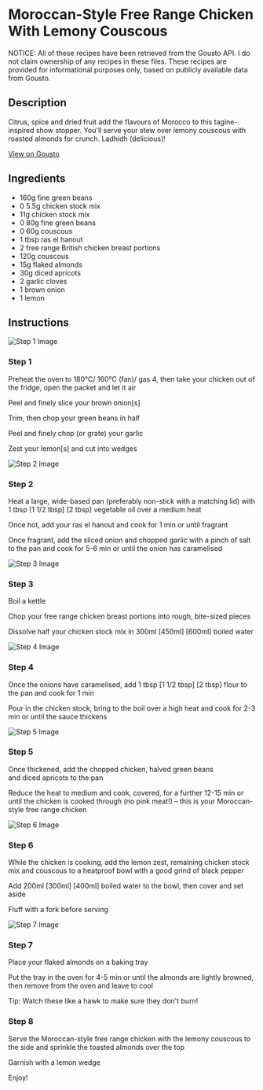 # Moroccan-Style Free Range Chicken With Lemony Couscous

NOTICE: All of these recipes have been retrieved from the Gousto API. I do not claim ownership of any recipes in these files. These recipes are provided for informational purposes only, based on publicly available data from Gousto.

## Description

Citrus, spice and dried fruit add the flavours of Morocco to this tagine-inspired show stopper. You'll serve your stew over lemony couscous with roasted almonds for crunch. Ladhidh (delicious)!

[View on Gousto](https://www.gousto.co.uk/recipes/cookbook/moroccan-style-free-range-chicken-with-lemony-couscous)

## Ingredients

- 160g fine green beans
- 0 5.5g chicken stock mix
- 11g chicken stock mix
- 0 80g fine green beans
- 0 60g couscous
- 1 tbsp ras el hanout
- 2 free range British chicken breast portions
- 120g couscous
- 15g flaked almonds
- 30g diced apricots
- 2 garlic cloves
- 1 brown onion
- 1 lemon

## Instructions

![Step 1 Image](https://production-media.gousto.co.uk/cms/recipe-step-image/step-1-1661516350004-x200.jpg)

### Step 1

Preheat the oven to 180°C/ 160°C (fan)/ gas 4, then take your chicken out of the fridge, open the packet and let it air

Peel and finely slice your brown onion[s]

Trim, then chop your green beans in half

Peel and finely chop (or grate) your garlic

Zest your lemon[s] and cut into wedges

![Step 2 Image](https://production-media.gousto.co.uk/cms/recipe-step-image/step-2-1661516353045-x200.jpg)

### Step 2

Heat a large, wide-based pan (preferably non-stick with a matching lid) with 1 tbsp <span class="text-purple">[1 1/2 tbsp] </span><span class="text-danger">[2 tbsp]</span> vegetable oil over a medium heat

Once hot, add your ras el hanout and cook for 1 min or until fragrant

Once fragrant, add the sliced onion and chopped garlic with a pinch of salt to the pan and cook for 5-6 min or until the onion has caramelised

![Step 3 Image](https://production-media.gousto.co.uk/cms/recipe-step-image/step-3-1661516355838-x200.jpg)

### Step 3

Boil a kettle

Chop your free range chicken breast portions into rough, bite-sized pieces

Dissolve half your chicken stock mix in 300ml <span class="text-purple">[450ml] </span><span class="text-danger">[600ml]</span> boiled water

![Step 4 Image](https://production-media.gousto.co.uk/cms/recipe-step-image/step-4-1661516358511-x200.jpg)

### Step 4

Once the onions have caramelised, add 1 tbsp <span class="text-purple">[1 1/2 tbsp]</span> <span class="text-danger">[2 tbsp]</span> flour to the pan and cook for 1 min

Pour in the chicken stock, bring to the boil over a high heat and cook for 2-3 min or until the sauce thickens

![Step 5 Image](https://production-media.gousto.co.uk/cms/recipe-step-image/step-5-1661516361154-x200.jpg)

### Step 5

Once thickened, add the chopped chicken, halved green beans and diced apricots to the pan

Reduce the heat to medium and cook, covered, for a further 12-15 min or until the chicken is cooked through (no pink meat!) – this is your Moroccan-style free range chicken

![Step 6 Image](https://production-media.gousto.co.uk/cms/recipe-step-image/step-6-1661516364840-x200.jpg)

### Step 6

While the chicken is cooking, add the lemon zest, remaining chicken stock mix and couscous to a heatproof bowl with a good grind of black pepper

Add 200ml <span class="text-purple">[300ml]</span> <span class="text-danger">[400ml]</span> boiled water to the bowl, then cover and set aside

Fluff with a fork before serving

![Step 7 Image](https://production-media.gousto.co.uk/cms/recipe-step-image/step-7-1661516367607-x200.jpg)

### Step 7

Place your flaked almonds on a baking tray

Put the tray in the oven for 4-5 min or until the almonds are lightly browned, then remove from the oven and leave to cool

Tip: Watch these like a hawk to make sure they don't burn!

### Step 8

Serve the Moroccan-style free range chicken with the lemony couscous to the side and sprinkle the toasted almonds over the top

Garnish with a lemon wedge

Enjoy!

